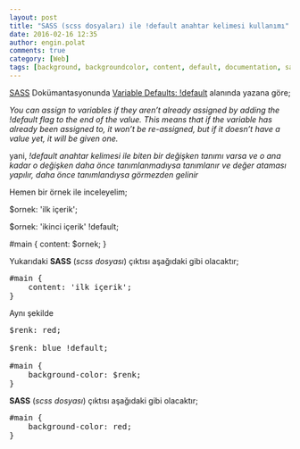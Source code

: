 ```yaml
---
layout: post
title: "SASS (scss dosyaları) ile !default anahtar kelimesi kullanımı"
date: 2016-02-16 12:35
author: engin.polat
comments: true
category: [Web]
tags: [background, backgroundcolor, content, default, documentation, sass, scss, variable]
---
```

<a href="http://sass-lang.com" target="_blank" rel="noopener">SASS</a> Dokümantasyonunda <a href="http://sass-lang.com/documentation/file.SASS_REFERENCE.html#variable_defaults_" target="_blank" rel="noopener">Variable Defaults: !default</a> alanında yazana göre;

*You can assign to variables if they aren’t already assigned by adding the !default flag to the end of the value. This means that if the variable has already been assigned to, it won’t be re-assigned, but if it doesn’t have a value yet, it will be given one.*

yani, *!default anahtar kelimesi ile biten bir değişken tanımı varsa ve o ana kadar o değişken daha önce tanımlanmadıysa tanımlanır ve değer ataması yapılır, daha önce tanımlandıysa görmezden gelinir*

Hemen bir örnek ile inceleyelim;



$ornek: 'ilk içerik';

$ornek: 'ikinci içerik' !default;

#main {
    content: $ornek;
}</pre>

Yukarıdaki **SASS** (*scss dosyası*) çıktısı aşağıdaki gibi olacaktır;

<pre class="brush:css">#main {
    content: 'ilk içerik';
}</pre>

Aynı şekilde

<pre class="brush:css">$renk: red;

$renk: blue !default;

#main {
    background-color: $renk;
}</pre>

**SASS** (*scss dosyası*) çıktısı aşağıdaki gibi olacaktır;

<pre class="brush:css">#main {
    background-color: red;
}


